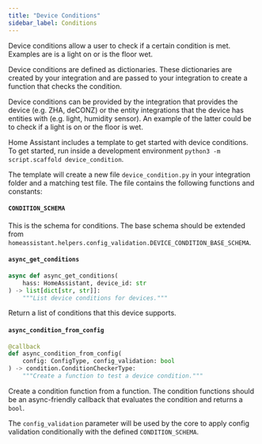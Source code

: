 ```yaml
---
title: "Device Conditions"
sidebar_label: Conditions
---
```


Device conditions allow a user to check if a certain condition is met. Examples are is a light on or is the floor wet.

Device conditions are defined as dictionaries. These dictionaries are created by your integration and are passed to your integration to create a function that checks the condition.

Device conditions can be provided by the integration that provides the device (e.g. ZHA, deCONZ) or the entity integrations that the device has entities with (e.g. light, humidity sensor).
An example of the latter could be to check if a light is on or the floor is wet.

Home Assistant includes a template to get started with device conditions. To get started, run inside a development environment `python3 -m script.scaffold device_condition`.

The template will create a new file `device_condition.py` in your integration folder and a matching test file. The file contains the following functions and constants:

#### `CONDITION_SCHEMA`

This is the schema for conditions. The base schema should be extended from `homeassistant.helpers.config_validation.DEVICE_CONDITION_BASE_SCHEMA`.

#### `async_get_conditions`

```py
async def async_get_conditions(
    hass: HomeAssistant, device_id: str
) -> list[dict[str, str]]:
    """List device conditions for devices."""
```

Return a list of conditions that this device supports.

#### `async_condition_from_config`

```py
@callback
def async_condition_from_config(
    config: ConfigType, config_validation: bool
) -> condition.ConditionCheckerType:
    """Create a function to test a device condition."""
```

Create a condition function from a function. The condition functions should be an async-friendly callback that evaluates the condition and returns a `bool`.

The `config_validation` parameter will be used by the core to apply config validation conditionally with the defined `CONDITION_SCHEMA`.
